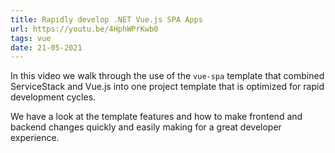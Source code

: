 ```yaml
---
title: Rapidly develop .NET Vue.js SPA Apps
url: https://youtu.be/4HphWPrKwb0
tags: vue
date: 21-05-2021
---
```


In this video we walk through the use of the `vue-spa` template that combined ServiceStack and Vue.js into one project template 
that is optimized for rapid development cycles. 

We have a look at the template features and how to make frontend and backend changes quickly and easily making for a great developer experience.
